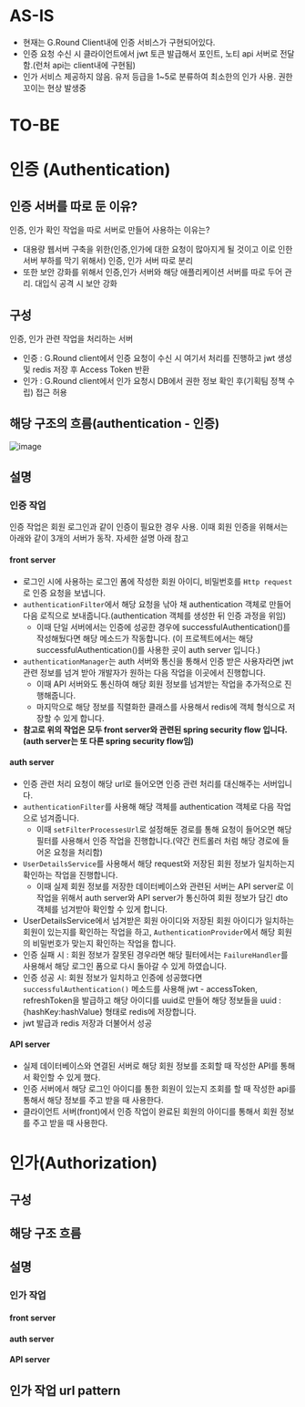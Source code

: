 # AS-IS
- 현재는 G.Round Client내에 인증 서비스가 구현되어있다.
- 인증 요청 수신 시 클라이언트에서 jwt 토큰 발급해서 포인트, 노티 api 서버로 전달함.(런처 api는 client내에 구현됨)
- 인가 서비스 제공하지 않음. 유저 등급을 1~5로 분류하여 최소한의 인가 사용. 권한 꼬이는 현상 발생중

# TO-BE  
# 인증 (Authentication)
## 인증 서버를 따로 둔 이유?
인증, 인가 확인 작업을 따로 서버로 만들어 사용하는 이유는? 
- 대용량 웹서버 구축을 위한(인증,인가에 대한 요청이 많아지게 될 것이고 이로 인한 서버 부하를 막기 위해서) 인증, 인가 서버 따로 분리
- 또한 보안 강화를 위해서 인증,인가 서버와 해당 애플리케이션 서버를 따로 두어 관리. 대입식 공격 시 보안 강화
  
## 구성
인증, 인가 관련 작업을 처리하는 서버
- 인증 : G.Round client에서 인증 요청이 수신 시 여기서 처리를 진행하고 jwt 생성 및 redis 저장 후 Access Token 반환
- 인가 : G.Round client에서 인가 요청시 DB에서 권한 정보 확인 후(기획팀 정책 수립) 접근 허용

## 해당 구조의 흐름(authentication - 인증)
![image](https://github.com/yalooStore/yalooStore-auth/assets/81970382/c254b6ec-642c-43a3-8faa-6ebd613f1d6c)

## 설명
### 인증 작업
인증 작업은 회원 로그인과 같이 인증이 필요한 경우 사용. 이때 회원 인증을 위해서는 아래와 같이 3개의 서버가 동작. 자세한 설명 아래 참고

#### front server
  - 로그인 시에 사용하는 로그인 폼에 작성한 회원 아이디, 비밀번호를 `Http request`로 인증 요청을 보냅니다.
  - `authenticationFilter`에서 해당 요청을 낚아 채 authentication 객체로 만들어 다음 로직으로 보내줍니다.(authentication 객체를 생성한 뒤 인증 과정을 위임)
    - 이때 단일 서버에서는 인증에 성공한 경우에 successfulAuthentication()를 작성해뒀다면 해당 메소드가 작동합니다. (이 프로젝트에서는 해당 successfulAuthentication()를 사용한 곳이 auth server 입니다.)
  - `authenticationManager`는 auth 서버와 통신을 통해서 인증 받은 사용자라면 jwt 관련 정보를 넘겨 받아 개발자가 원하는 다음 작업을 이곳에서 진행합니다.
    - 이때 API 서버와도 통신하여 해당 회원 정보를 넘겨받는 작업을 추가적으로 진행해줍니다.
    - 마지막으로 해당 정보를 직렬화한 클래스를 사용해서 redis에 객체 형식으로 저장할 수 있게 합니다.
  - **참고로 위의 작업은 모두 front server와 관련된 spring security flow 입니다. (auth server는 또 다른 spring security flow임)**
#### auth server
  - 인증 관련 처리 요청이 해당 url로 들어오면 인증 관련 처리를 대신해주는 서버입니다.
  - `authenticationFilter`를 사용해 해당 객체를 authentication 객체로 다음 작업으로 넘겨줍니다.
    - 이때 `setFilterProcessesUrl`로 설정해둔 경로를 통해 요청이 들어오면 해당 필터를 사용해서 인증 작업을 진행합니다.(약간 컨트롤러 처럼 해당 경로에 들어온 요청을 처리함)
  - `UserDetailsService`를 사용해서 해당 request와 저장된 회원 정보가 일치하는지 확인하는 작업을 진행합니다.
    - 이때 실제 회원 정보를 저장한 데이터베이스와 관련된 서버는 API server로 이 작업을 위해서 auth server와 API server가 통신하여 회원 정보가 담긴 dto 객체를 넘겨받아 확인할 수 있게 합니다.
 - UserDetailsService에서 넘겨받은 회원 아이디와 저장된 회원 아이디가 일치하는 회원이 있는지를 확인하는 작업을 하고, `AuthenticationProvider`에서 해당 회원의 비밀번호가 맞는지 확인하는 작업을 합니다.
 - 인증 실패 시 : 회원 정보가 잘못된 경우라면 해당 필터에서는 `FailureHandler`를 사용해서 해당 로그인 폼으로 다시 돌아갈 수 있게 하였습니다.
 - 인증 성공 시: 회원 정보가 일치하고 인증에 성공했다면 `successfulAuthentication()` 메소드를 사용해 jwt - accessToken, refreshToken을 발급하고 해당 아이디를 uuid로 만들어 해당 정보들을 uuid : {hashKey:hashValue} 형태로 redis에 저장합니다.
 - jwt 발급과 redis 저장과 더불어서 성공
#### API server
  - 실제 데이터베이스와 연결된 서버로 해당 회원 정보를 조회할 때 작성한 API를 통해서 확인할 수 있게 했다.
  - 인증 서버에서 해당 로그인 아이디를 통한 회원이 있는지 조회를 할 때 작성한 api를 통해서 해당 정보를 주고 받을 때 사용한다.
  - 클라이언트 서버(front)에서 인증 작업이 완료된 회원의 아이디를 통해서 회원 정보를 주고 받을 때 사용한다.

# 인가(Authorization)
## 구성

## 해당 구조 흐름

## 설명
### 인가 작업
#### front server
#### auth server
#### API server

## 인가 작업 url pattern





